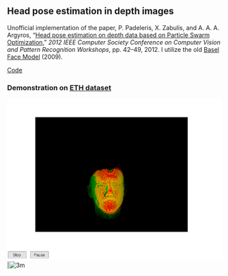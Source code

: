 ## Head pose estimation in depth images
Unofficial implementation of the paper, P. Padeleris, X. Zabulis, and A. A. A. Argyros, “[Head pose estimation on depth data based on Particle Swarm Optimization](),” *2012 IEEE Computer Society Conference on Computer Vision and Pattern Recognition Workshops*, pp. 42–49, 2012. I utilize the old [Basel Face Model](https://faces.dmi.unibas.ch/bfm/) (2009).

[Code]()

### Demonstration on [ETH dataset](https://www.vision.ee.ethz.ch/datasets/headposeCVPR08/)

![1m](hpe/ETH1m.gif)|![3m](hpe/ETH3m.gif)

